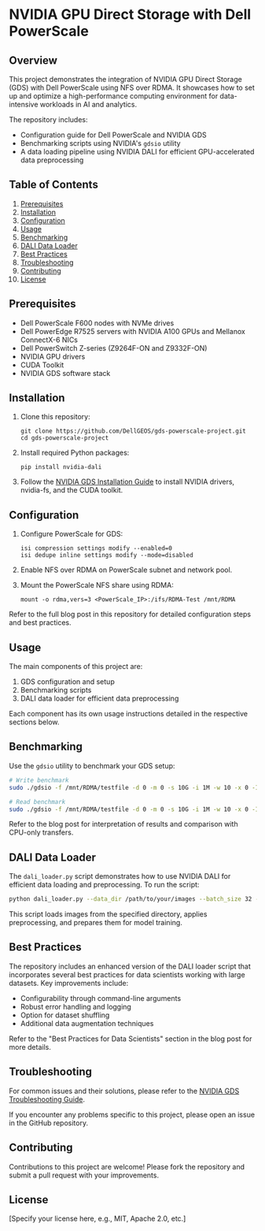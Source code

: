 # NVIDIA GPU Direct Storage with Dell PowerScale

## Overview

This project demonstrates the integration of NVIDIA GPU Direct Storage (GDS) with Dell PowerScale using NFS over RDMA. It showcases how to set up and optimize a high-performance computing environment for data-intensive workloads in AI and analytics.

The repository includes:
- Configuration guide for Dell PowerScale and NVIDIA GDS
- Benchmarking scripts using NVIDIA's `gdsio` utility
- A data loading pipeline using NVIDIA DALI for efficient GPU-accelerated data preprocessing

## Table of Contents

1. [Prerequisites](#prerequisites)
2. [Installation](#installation)
3. [Configuration](#configuration)
4. [Usage](#usage)
5. [Benchmarking](#benchmarking)
6. [DALI Data Loader](#dali-data-loader)
7. [Best Practices](#best-practices)
8. [Troubleshooting](#troubleshooting)
9. [Contributing](#contributing)
10. [License](#license)

## Prerequisites

- Dell PowerScale F600 nodes with NVMe drives
- Dell PowerEdge R7525 servers with NVIDIA A100 GPUs and Mellanox ConnectX-6 NICs
- Dell PowerSwitch Z-series (Z9264F-ON and Z9332F-ON)
- NVIDIA GPU drivers
- CUDA Toolkit
- NVIDIA GDS software stack

## Installation

1. Clone this repository:
   ```
   git clone https://github.com/DellGEOS/gds-powerscale-project.git
   cd gds-powerscale-project
   ```

2. Install required Python packages:
   ```
   pip install nvidia-dali
   ```

3. Follow the [NVIDIA GDS Installation Guide](https://docs.nvidia.com/gpudirect-storage/troubleshooting-guide/index.html) to install NVIDIA drivers, nvidia-fs, and the CUDA toolkit.

## Configuration

1. Configure PowerScale for GDS:
   ```
   isi compression settings modify --enabled=0
   isi dedupe inline settings modify --mode=disabled
   ```

2. Enable NFS over RDMA on PowerScale subnet and network pool.

3. Mount the PowerScale NFS share using RDMA:
   ```
   mount -o rdma,vers=3 <PowerScale_IP>:/ifs/RDMA-Test /mnt/RDMA
   ```

Refer to the full blog post in this repository for detailed configuration steps and best practices.

## Usage

The main components of this project are:

1. GDS configuration and setup
2. Benchmarking scripts
3. DALI data loader for efficient data preprocessing

Each component has its own usage instructions detailed in the respective sections below.

## Benchmarking

Use the `gdsio` utility to benchmark your GDS setup:

```bash
# Write benchmark
sudo ./gdsio -f /mnt/RDMA/testfile -d 0 -m 0 -s 10G -i 1M -w 10 -x 0 -I 1

# Read benchmark
sudo ./gdsio -f /mnt/RDMA/testfile -d 0 -m 0 -s 10G -i 1M -w 10 -x 0 -I 0
```

Refer to the blog post for interpretation of results and comparison with CPU-only transfers.

## DALI Data Loader

The `dali_loader.py` script demonstrates how to use NVIDIA DALI for efficient data loading and preprocessing. To run the script:

```bash
python dali_loader.py --data_dir /path/to/your/images --batch_size 32 --image_size 224 --shuffle
```

This script loads images from the specified directory, applies preprocessing, and prepares them for model training.

## Best Practices

The repository includes an enhanced version of the DALI loader script that incorporates several best practices for data scientists working with large datasets. Key improvements include:

- Configurability through command-line arguments
- Robust error handling and logging
- Option for dataset shuffling
- Additional data augmentation techniques

Refer to the "Best Practices for Data Scientists" section in the blog post for more details.

## Troubleshooting

For common issues and their solutions, please refer to the [NVIDIA GDS Troubleshooting Guide](https://docs.nvidia.com/gpudirect-storage/troubleshooting-guide/index.html).

If you encounter any problems specific to this project, please open an issue in the GitHub repository.

## Contributing

Contributions to this project are welcome! Please fork the repository and submit a pull request with your improvements.

## License

[Specify your license here, e.g., MIT, Apache 2.0, etc.]

